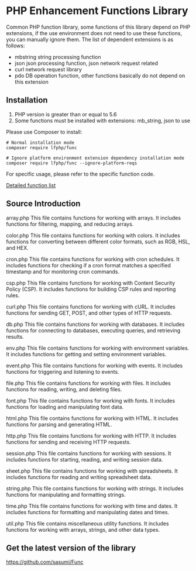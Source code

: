 # PHP Enhancement Functions Library
Common PHP function library, some functions of this library depend on PHP extensions, if the use environment does not need to use these functions, you can manually ignore them.
The list of dependent extensions is as follows:
- mbstring string processing function
- json json processing function, json network request related
- curl network request library
- pdo DB operation function, other functions basically do not depend on this extension

## Installation
1. PHP version is greater than or equal to 5.6
2. Some functions must be installed with extensions: mb_string, json to use

Please use Composer to install:
```shell script
# Normal installation mode
composer require lfphp/func

# Ignore platform environment extension dependency installation mode
composer require lfphp/func --ignore-platform-reqs
```
For specific usage, please refer to the specific function code.

[Detailed function list](functions.md)

## Source Introduction
array.php
This file contains functions for working with arrays. It includes functions for filtering, mapping, and reducing arrays.

color.php
This file contains functions for working with colors. It includes functions for converting between different color formats, such as RGB, HSL, and HEX.

cron.php
This file contains functions for working with cron schedules. It includes functions for checking if a cron format matches a specified timestamp and for monitoring cron commands.

csp.php
This file contains functions for working with Content Security Policy (CSP). It includes functions for building CSP rules and reporting rules.

curl.php
This file contains functions for working with cURL. It includes functions for sending GET, POST, and other types of HTTP requests.

db.php
This file contains functions for working with databases. It includes functions for connecting to databases, executing queries, and retrieving results.

env.php
This file contains functions for working with environment variables. It includes functions for getting and setting environment variables.

event.php
This file contains functions for working with events. It includes functions for triggering and listening to events.

file.php
This file contains functions for working with files. It includes functions for reading, writing, and deleting files.

font.php
This file contains functions for working with fonts. It includes functions for loading and manipulating font data.

html.php
This file contains functions for working with HTML. It includes functions for parsing and generating HTML.

http.php
This file contains functions for working with HTTP. It includes functions for sending and receiving HTTP requests.

session.php
This file contains functions for working with sessions. It includes functions for starting, reading, and writing session data.

sheet.php
This file contains functions for working with spreadsheets. It includes functions for reading and writing spreadsheet data.

string.php
This file contains functions for working with strings. It includes functions for manipulating and formatting strings.

time.php
This file contains functions for working with time and dates. It includes functions for formatting and manipulating dates and times.

util.php
This file contains miscellaneous utility functions. It includes functions for working with arrays, strings, and other data types.

## Get the latest version of the library
https://github.com/sasumi/Func
